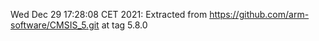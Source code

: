 Wed Dec 29 17:28:08 CET 2021: Extracted from https://github.com/arm-software/CMSIS_5.git at tag 5.8.0
